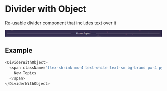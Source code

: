 # Divider with Object

Re-usable divider component that includes text over it

![](./readmeIMG/2023-02-15-17-15-52.png)

## Example

```js
<DividerWithObject>
  <span className="flex-shrink mx-4 text-white text-sm bg-brand px-4 py-1 rounded-[4px]">
    New Topics
  </span>
</DividerWithObject>
```
